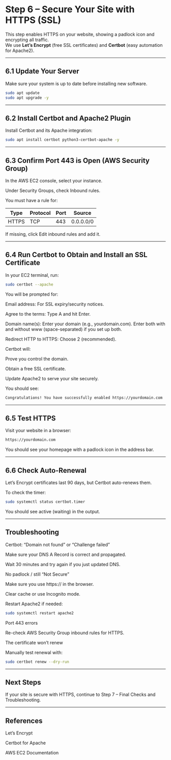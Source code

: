# Step 6 – Secure Your Site with HTTPS (SSL)

This step enables HTTPS on your website, showing a padlock icon and encrypting all traffic.  
We use **Let’s Encrypt** (free SSL certificates) and **Certbot** (easy automation for Apache2).

---

## 6.1 Update Your Server

Make sure your system is up to date before installing new software.

```bash
sudo apt update
sudo apt upgrade -y
```

---
## 6.2 Install Certbot and Apache2 Plugin
Install Certbot and its Apache integration:

```bash
sudo apt install certbot python3-certbot-apache -y
```

---
## 6.3 Confirm Port 443 is Open (AWS Security Group)
In the AWS EC2 console, select your instance.

Under Security Groups, check Inbound rules.

You must have a rule for:

|Type	      |   Protocol   |   Port     | 		Source      |
|-----------|--------------|------------|-----------------|
| HTTPS	    |    TCP       |   443	    | 	0.0.0.0/0     |

If missing, click Edit inbound rules and add it.

---
## 6.4 Run Certbot to Obtain and Install an SSL Certificate
In your EC2 terminal, run:

```bash
sudo certbot --apache
```

You will be prompted for:

Email address: For SSL expiry/security notices.

Agree to the terms: Type A and hit Enter.

Domain name(s): Enter your domain (e.g., yourdomain.com).
Enter both with and without www (space-separated) if you set up both.

Redirect HTTP to HTTPS: Choose 2 (recommended).

Certbot will:

Prove you control the domain.

Obtain a free SSL certificate.

Update Apache2 to serve your site securely.

You should see:

```bash
Congratulations! You have successfully enabled https://yourdomain.com
```

---
## 6.5 Test HTTPS
Visit your website in a browser:

```bash
https://yourdomain.com
```
You should see your homepage with a padlock icon in the address bar.

----
## 6.6 Check Auto-Renewal
Let’s Encrypt certificates last 90 days, but Certbot auto-renews them.

To check the timer:

```bash
sudo systemctl status certbot.timer
```
You should see active (waiting) in the output.

----
## Troubleshooting
Certbot: “Domain not found” or “Challenge failed”

Make sure your DNS A Record is correct and propagated.

Wait 30 minutes and try again if you just updated DNS.

No padlock / still “Not Secure”

Make sure you use https:// in the browser.

Clear cache or use Incognito mode.

Restart Apache2 if needed:

```bash
sudo systemctl restart apache2
```

Port 443 errors

Re-check AWS Security Group inbound rules for HTTPS.

The certificate won’t renew

Manually test renewal with:

```bash
sudo certbot renew --dry-run
```

---
## Next Steps
If your site is secure with HTTPS, continue to Step 7 – Final Checks and Troubleshooting.

---
## References
Let’s Encrypt

Certbot for Apache

AWS EC2 Documentation



